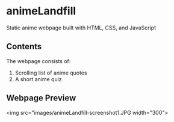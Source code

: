 # animeLandfill
Static anime webpage built with HTML, CSS, and JavaScript  

## Contents
The webpage consists of:
1. Scrolling list of anime quotes
2. A short anime quiz

## Webpage Preview
<img src="images/animeLandfill-screenshot1.JPG width="300">
